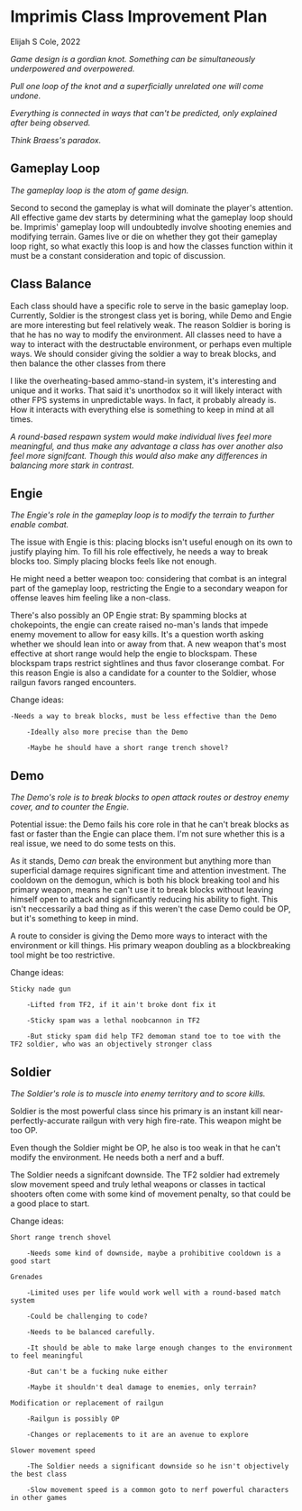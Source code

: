 # Imprimis Class Improvement Plan
Elijah S Cole, 2022

*Game design is a gordian knot. Something can be simultaneously underpowered and overpowered.*

*Pull one loop of the knot and a superficially unrelated one will come undone.*

*Everything is connected in ways that can't be predicted, only explained after being observed.*

*Think Braess's paradox.*


## Gameplay Loop
*The gameplay loop is the atom of game design.*

Second to second the gameplay is what will dominate the player's attention.
All effective game dev starts by determining what the gameplay loop should be.
Imprimis' gameplay loop will undoubtedly involve shooting enemies and modifying terrain.
Games live or die on whether they got their gameplay loop right, so what exactly this loop is and how the classes function within it
must be a constant consideration and topic of discussion.

## Class Balance
Each class should have a specific role to serve in the basic gameplay loop.
Currently, Soldier is the strongest class yet is boring, while Demo and Engie are more interesting but feel relatively weak.
The reason Soldier is boring is that he has no way to modify the environment.
All classes need to have a way to interact with the destructable environment, or perhaps even multiple ways.
We should consider giving the soldier a way to break blocks, and then balance the other classes from there

I like the overheating-based ammo-stand-in system, it's interesting and unique and it works.
That said it's unorthodox so it will likely interact with other FPS systems in unpredictable ways. In fact, it probably already is.
How it interacts with everything else is something to keep in mind at all times.

*A round-based respawn system would make individual lives feel more meaningful,*
*and thus make any advantage a class has over another also feel more signifcant.*
*Though this would also make any differences in balancing more stark in contrast.*

## Engie
*The Engie's role in the gameplay loop is to modify the terrain to further enable combat.*

The issue with Engie is this: placing blocks isn't useful enough on its own to justify playing him.
To fill his role effectively, he needs a way to break blocks too. Simply placing blocks feels like not enough.

He might need a better weapon too: considering that combat is an integral part of the gameplay loop, 
restricting the Engie to a secondary weapon for offense leaves him feeling like a non-class.

There's also possibly an OP Engie strat:
By spamming blocks at chokepoints, the engie can create raised no-man's lands that impede enemy movement to allow for easy kills.
It's a question worth asking whether we should lean into or away from that.
A new weapon that's most effective at short range would help the engie to blockspam. 
These blockspam traps restrict sightlines and thus favor closerange combat.
For this reason Engie is also a candidate for a counter to the Soldier, whose railgun favors ranged encounters.

Change ideas:

	-Needs a way to break blocks, must be less effective than the Demo

		-Ideally also more precise than the Demo

		-Maybe he should have a short range trench shovel?


## Demo
*The Demo's role is to break blocks to open attack routes or destroy enemy cover, and to counter the Engie.*

Potential issue: the Demo fails his core role in that he can't break blocks as fast or faster than the Engie can place them.
I'm not sure whether this is a real issue, we need to do some tests on this.

As it stands, Demo *can* break the environment but anything more than superficial damage requires significant time and attention investment.
The cooldown on the demogun, which is both his block breaking tool and his primary weapon, means he can't use it to break blocks without
leaving himself open to attack and significantly reducing his ability to fight. 
This isn't neccessarily a bad thing as if this weren't the case Demo could be OP, but it's something to keep in mind.

A route to consider is giving the Demo more ways to interact with the environment or kill things.
His primary weapon doubling as a blockbreaking tool might be too restrictive.

Change ideas:

	Sticky nade gun

		-Lifted from TF2, if it ain't broke dont fix it

		-Sticky spam was a lethal noobcannon in TF2

		-But sticky spam did help TF2 demoman stand toe to toe with the TF2 soldier, who was an objectively stronger class


## Soldier
*The Soldier's role is to muscle into enemy territory and to score kills.*

Soldier is the most powerful class since his primary is an instant kill near-perfectly-accurate railgun with very high fire-rate.
This weapon might be too OP.

Even though the Soldier might be OP, he also is too weak in that he can't modify the environment.
He needs both a nerf and a buff.

The Soldier needs a signifcant downside. The TF2 soldier had extremely slow movement speed 
and truly lethal weapons or classes in tactical shooters often come with some kind of movement penalty, 
so that could be a good place to start.

Change ideas:

	Short range trench shovel

		-Needs some kind of downside, maybe a prohibitive cooldown is a good start

	Grenades

		-Limited uses per life would work well with a round-based match system

		-Could be challenging to code?

		-Needs to be balanced carefully. 

		-It should be able to make large enough changes to the environment to feel meaningful

		-But can't be a fucking nuke either

		-Maybe it shouldn't deal damage to enemies, only terrain?

	Modification or replacement of railgun

		-Railgun is possibly OP

		-Changes or replacements to it are an avenue to explore

	Slower movement speed

		-The Soldier needs a significant downside so he isn't objectively the best class

		-Slow movement speed is a common goto to nerf powerful characters in other games
	
		


